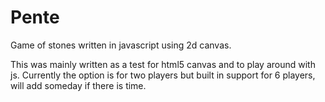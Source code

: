 # Pente
Game of stones written in javascript using 2d canvas.

This was mainly written as a test for html5 canvas and to play around with js.
Currently the option is for two players but built in support for 6 players, will add someday if there is time.
